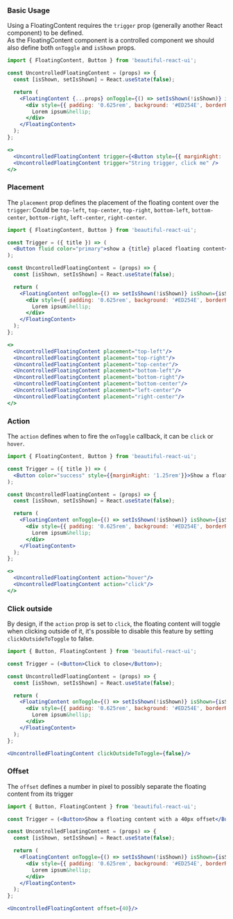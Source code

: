 ### Basic Usage

Using a FloatingContent requires the `trigger` prop (generally another React component) to be defined.
<br/>
As the FloatingContent component is a controlled component we should also define both `onToggle`
and `isShown` props.

```jsx
import { FloatingContent, Button } from 'beautiful-react-ui';

const UncontrolledFloatingContent = (props) => {
  const [isShown, setIsShown] = React.useState(false); 

  return (
    <FloatingContent {...props} onToggle={() => setIsShown(!isShown)} isShown={isShown}>
      <div style={{ padding: '0.625rem', background: '#ED254E', borderRadius: '0.315rem' }}>
        Lorem ipsum&hellip;
      </div>
    </FloatingContent>
  );
};

<>
  <UncontrolledFloatingContent trigger={<Button style={{ marginRight: '1rem' }}>Button trigger, click me</Button>} />
  <UncontrolledFloatingContent trigger="String trigger, click me" />
</>
```

### Placement

The `placement` prop defines the placement of the floating content over the `trigger`:
Could be `top-left`, `top-center`, `top-right`, `bottom-left`, `bottom-center`, `bottom-right`, `left-center`, `right-center`.


```jsx
import { FloatingContent, Button } from 'beautiful-react-ui';

const Trigger = ({ title }) => (
  <Button fluid color="primary">show a {title} placed floating content</Button>
);

const UncontrolledFloatingContent = (props) => {
  const [isShown, setIsShown] = React.useState(false); 

  return (
    <FloatingContent onToggle={() => setIsShown(!isShown)} isShown={isShown} trigger={<Trigger title={props.placement} />} {...props} >
      <div style={{ padding: '0.625rem', background: '#ED254E', borderRadius: '0.315rem' }}>
        Lorem ipsum&hellip;
      </div>
    </FloatingContent>
  );
};

<>
  <UncontrolledFloatingContent placement="top-left"/>
  <UncontrolledFloatingContent placement="top-right"/>
  <UncontrolledFloatingContent placement="top-center"/>
  <UncontrolledFloatingContent placement="bottom-left"/>
  <UncontrolledFloatingContent placement="bottom-right"/>
  <UncontrolledFloatingContent placement="bottom-center"/>
  <UncontrolledFloatingContent placement="left-center"/>
  <UncontrolledFloatingContent placement="right-center"/>
</>
```

### Action

The `action` defines when to fire the `onToggle` callback, it can be `click` or `hover`.

```jsx
import { FloatingContent, Button } from 'beautiful-react-ui';

const Trigger = ({ title }) => (
  <Button color="success" style={{marginRight: '1.25rem'}}>Show a floating content on {title}</Button>
);

const UncontrolledFloatingContent = (props) => {
  const [isShown, setIsShown] = React.useState(false); 

  return (
    <FloatingContent onToggle={() => setIsShown(!isShown)} isShown={isShown} trigger={<Trigger title={props.action} />} {...props} >
      <div style={{ padding: '0.625rem', background: '#ED254E', borderRadius: '0.315rem' }}>
        Lorem ipsum&hellip;
      </div>
    </FloatingContent>
  );
};

<>
  <UncontrolledFloatingContent action="hover"/>
  <UncontrolledFloatingContent action="click"/>
</>
```

### Click outside

By design, if the `action` prop is set to `click`, the floating content will toggle when clicking 
outside of it, it's possible to disable this feature by setting `clickOutsideToToggle` to false.

```jsx 
import { Button, FloatingContent } from 'beautiful-react-ui';

const Trigger = (<Button>Click to close</Button>);

const UncontrolledFloatingContent = (props) => {
  const [isShown, setIsShown] = React.useState(false); 

  return (
    <FloatingContent onToggle={() => setIsShown(!isShown)} isShown={isShown} trigger={Trigger} {...props} >
      <div style={{ padding: '0.625rem', background: '#ED254E', borderRadius: '0.315rem' }}>
        Lorem ipsum&hellip;
      </div>
    </FloatingContent>
  );
};

<UncontrolledFloatingContent clickOutsideToToggle={false}/>
```


### Offset

The `offset` defines a number in pixel to possibly separate the floating content from its trigger

```jsx
import { Button, FloatingContent } from 'beautiful-react-ui';

const Trigger = (<Button>Show a floating content with a 40px offset</Button>);

const UncontrolledFloatingContent = (props) => {
  const [isShown, setIsShown] = React.useState(false); 

  return (
    <FloatingContent onToggle={() => setIsShown(!isShown)} isShown={isShown} trigger={Trigger} {...props} >
      <div style={{ padding: '0.625rem', background: '#ED254E', borderRadius: '0.315rem' }}>
        Lorem ipsum&hellip;
      </div>
    </FloatingContent>
  );
};

<UncontrolledFloatingContent offset={40}/>
```
